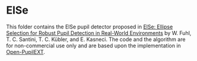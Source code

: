 # ElSe
This folder contains the ElSe pupil detector proposed in [ElSe: Ellipse Selection for Robust Pupil Detection in Real-World Environments](https://doi.org/10.1145/2857491.2857505) by W. Fuhl, T. C. Santini, T. C. Kübler, and E. Kasneci. The code and the algorithm are for non-commercial use only and are based upon the implementation in [Open-PupilEXT](https://github.com/openPupil/Open-PupilEXT).